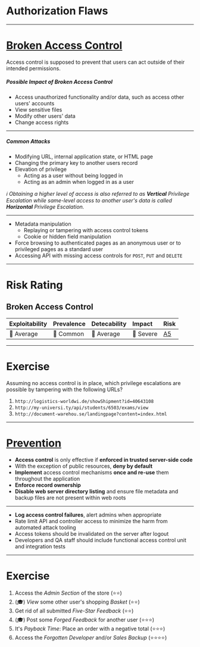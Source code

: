 <!-- theme: default -->
<!-- paginate: true -->
<!-- footer: Copyright (c) by **Bjoern Kimminich** | Licensed under [CC-BY-SA 4.0](https://creativecommons.org/licenses/by-sa/4.0/) -->

# Authorization Flaws

---

# [Broken Access Control](https://owasp.org/www-project-top-ten/OWASP_Top_Ten_2017/Top_10-2017_A5-Broken_Access_Control)

Access control is supposed to prevent that users can act outside of
their intended permissions.

##### Possible Impact of Broken Access Control

* Access unauthorized functionality and/or data, such as access other
  users' accounts
* View sensitive files
* Modify other users' data
* Change access rights

---

##### Common Attacks

* Modifying URL, internal application state, or HTML page
* Changing the primary key to another users record
* Elevation of privilege
  * Acting as a user without being logged in
  * Acting as an admin when logged in as a user

_:information_source: Obtaining a higher level of access is also
referred to as **Vertical** Privilege Escalation while same-level access
to another user's data is called **Horizontal** Privilege Escalation._

---

* Metadata manipulation
  * Replaying or tampering with access control tokens
  * Cookie or hidden field manipulation
* Force browsing to authenticated pages as an anonymous user or to
  privileged pages as a standard user
* Accessing API with missing access controls for `POST`, `PUT` and
  `DELETE`

---

# Risk Rating

## Broken Access Control

| Exploitability                 | Prevalence                    | Detecability                   | Impact              | Risk                                                                                                |
|:-------------------------------|:------------------------------|:-------------------------------|:--------------------|:----------------------------------------------------------------------------------------------------|
| :large_orange_diamond: Average | :large_orange_diamond: Common | :large_orange_diamond: Average | :red_circle: Severe | [A5](https://owasp.org/www-project-top-ten/OWASP_Top_Ten_2017/Top_10-2017_A5-Broken_Access_Control) |

---

# Exercise

Assuming no access control is in place, which privilege escalations are
possible by tampering with the following URLs?

1. `http://logistics-worldwi.de/showShipment?id=40643108`
2. `http://my-universi.ty/api/students/6503/exams/view`
3. `http://document-warehou.se/landingpage?content=index.html`

---

# [Prevention](https://owasp.org/www-project-top-ten/OWASP_Top_Ten_2017/Top_10-2017_A5-Broken_Access_Control)

* **Access control** is only effective if **enforced in trusted
  server-side code**
* With the exception of public resources, **deny by default**
* **Implement** access control mechanisms **once and re-use** them
  throughout the application
* **Enforce record ownership**
* **Disable web server directory listing** and ensure file metadata and
  backup files are not present within web roots

---

* **Log access control failures**, alert admins when appropriate
* Rate limit API and controller access to minimize the harm from
  automated attack tooling
* Access tokens should be invalidated on the server after logout
* Developers and QA staff should include functional access control unit
  and integration tests

---

# Exercise

1. Access the _Admin Section_ of the store (:star::star:)
2. (:mortar_board:) _View_ some other user's shopping _Basket_ (:star::star:)
3. Get rid of all submitted _Five-Star Feedback_ (:star::star:)
4. (:mortar_board:) Post some _Forged Feedback_ for another user (:star::star::star:)
5. It's _Payback Time_: Place an order with a negative total
   (:star::star::star:)
6. Access the _Forgotten Developer_ and/or _Sales Backup_
   (:star::star::star::star:)

